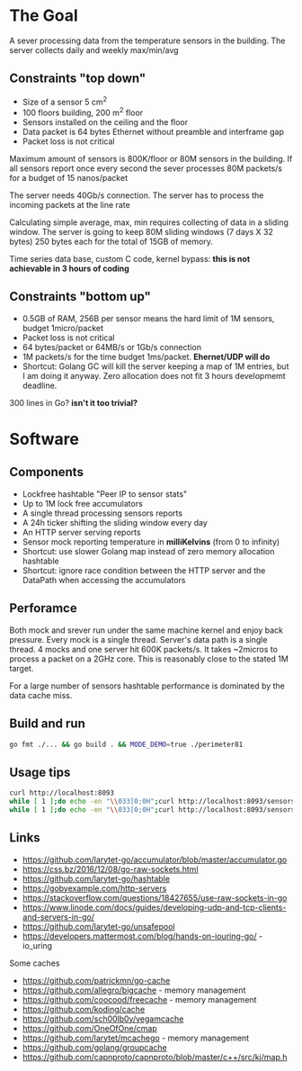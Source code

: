 

# The Goal

A sever processing data from the temperature sensors in the building.
The server collects daily and weekly max/min/avg

## Constraints "top down"

* Size of a sensor 5 cm<sup>2</sup>
* 100 floors building, 200 m<sup>2</sup> floor
* Sensors installed on the ceiling and the floor 
* Data packet is 64 bytes Ethernet without preamble and interframe gap
* Packet loss is not critical

Maximum amount of sensors is 800K/floor or 80M sensors in the building.
If all sensors report once every second the sever processes 80M packets/s for a budget of 15 nanos/packet

The server needs 40Gb/s connection. The server has to process the incoming packets at the line rate 

Calculating simple average, max, min requires collecting of data in a sliding window. 
The server is going to keep 80M sliding windows (7 days X 32 bytes) 250 bytes each for the total of 15GB of memory. 

Time series data base, custom C code, kernel bypass: **this is not achievable in 3 hours of coding**

## Constraints "bottom up"

* 0.5GB of RAM, 256B per sensor means the hard limit of 1M sensors, budget 1micro/packet
* Packet loss is not critical
* 64 bytes/packet or 64MB/s or 1Gb/s connection
* 1M packets/s for the time budget 1ms/packet. **Ehernet/UDP will do**
* Shortcut: Golang GC will kill the server keeping a map of 1M entries, but I am doing it anyway. Zero allocation does not fit 3 hours developmemt deadline.

300 lines in Go? **isn't it too trivial?**

# Software 

## Components

* Lockfree hashtable "Peer IP to sensor stats"
* Up to 1M lock free accumulators
* A single thread processing sensors reports
* A 24h ticker shifting the sliding window every day
* An HTTP server serving reports
* Sensor mock reporting temperature in **milliKelvins** (from 0 to infinity)
* Shortcut: use slower Golang map instead of zero memory allocation hashtable
* Shortcut: ignore race condition between the HTTP server and the DataPath when accessing the accumulators

## Perforamce 

Both mock and srever run under the same machine kernel and enjoy back pressure. Every mock is a single thread.
Server's data path is a single thread. 4 mocks and one server hit 600K packets/s. It takes ~2micros to process a packet on a 2GHz core. This is reasonably close to the stated 1M target. 

For a large number of sensors hashtable performance is dominated by the data cache miss. 

## Build and run

```sh
go fmt ./... && go build . && MODE_DEMO=true ./perimeter81
```

## Usage tips

```sh
curl http://localhost:8093
while [ 1 ];do echo -en "\\033[0;0H";curl http://localhost:8093/sensorsweekly;sleep 0.2;done;
while [ 1 ];do echo -en "\\033[0;0H";curl http://localhost:8093/sensorsdaily;sleep 0.2;done;
```

## Links

* https://github.com/larytet-go/accumulator/blob/master/accumulator.go
* https://css.bz/2016/12/08/go-raw-sockets.html
* https://github.com/larytet-go/hashtable
* https://gobyexample.com/http-servers
* https://stackoverflow.com/questions/18427655/use-raw-sockets-in-go
* https://www.linode.com/docs/guides/developing-udp-and-tcp-clients-and-servers-in-go/
* https://github.com/larytet-go/unsafepool
* https://developers.mattermost.com/blog/hands-on-iouring-go/  - io_uring

Some caches

* https://github.com/patrickmn/go-cache
* https://github.com/allegro/bigcache - memory management
* https://github.com/coocood/freecache  - memory management
* https://github.com/koding/cache
* https://github.com/sch00lb0y/vegamcache
* https://github.com/OneOfOne/cmap
* https://github.com/larytet/mcachego - memory management
* https://github.com/golang/groupcache
* https://github.com/capnproto/capnproto/blob/master/c++/src/kj/map.h